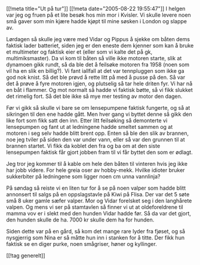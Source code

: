 [[!meta  title="Ut på tur"]]
[[!meta  date="2005-08-22 19:55:47"]]
I helgen var jeg og fruen på et lite besøk hos min mor i Kvisler. Vi skulle levere noen små gaver som min kjære hadde kjøpt til mine søsken i London og slappe av.

Lørdagen så skulle jeg være med Vidar og Pippus å sjekke om båten dems faktisk lader batteriet, siden jeg er den eneste dem kjenner som kan å bruke et multimeter og faktisk eier et (eller som vi kalte det på gk, multimiksmaster). Da vi kom til båten så ville ikke motoren starte, slik at dynamoen gikk rundt, så da ble det å feilsøke motoren fra 1958 (noen som vil ha en slik en billig?). Vi fant iallfall at det var tennpluggen som ikke ga god nok knist. Så det ble prøvd å rette litt på med å pusse på den. Så var det å prøve å fyre motoren igjen, og plutselig så tar hele driten fyr. Vi har nå en båt i flammer. Og mot normalt så hadde vi faktisk bøtte, så vi fikk slukket det rimelig fort. Så det ble ikke så mye mer testing av motor den dagen.

Før vi gikk så skulle vi bare se om lensepumpene faktisk fungerte, og så at sikringen til den ene hadde gått. Men hver gang vi byttet denne så gikk den like fort som fikk satt den inn. Etter litt feilsøking så demonterte vi lensepumpen og fant ut at ledningene hadde smeltet sammen og at motoren i seg selv hadde blitt brent opp. Enten så ble den slik av brannen, noe jeg tviler på siden den var under vann, eller så var den grunnen til at brannen startet. Vi fikk da koblet den fra og ba om at den siste lensepumpen faktisk får gjort jobben fram til vi får byttet den som er ødlagt.

Jeg tror jeg kommer til å kable om hele den båten til vinteren hvis jeg ikke har jobb videre. For hele greia oser av hobby-mekk. Hvilke idioter bruker sukkerbiter på ledningene som ligger noen cm unna vannlinja?

På søndag så reiste vi en liten tur for å se på noen valper som hadde blitt annonsert til salgs på en oppslagstavle på Kiwi på Flisa. Der var det 5 søte små 8 uker gamle sæfer valper. Mor og Vidar forelsket seg i den langhårete valpen. Og mens vi ser på stamtavlen så finner vi ut at oldeforeldrene til mamma vov er i slekt med den hunden Vidar hadde før. Så da var det gjort, den hunden skulle de ha. 7000 kr skulle dem ha for hunden.

Siden dette var på en gård, så kom det mange rare lyder fra fjøset, og så nysgjerrig som Nina er så måtte hun inn i stanken for å titte. Der fikk hun faktisk se en diger purke, noen smågriser, høner og kyllinger.

[[!tag  generelt]]